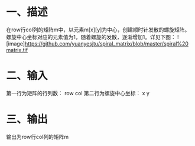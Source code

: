 # 一、描述
在row行col列的矩阵m中，以元素m[x][y]为中心，创建顺时针发散的螺旋矩阵。螺旋中心坐标对应的元素值为1，随着螺旋的发散，逐渐增加1。详见下图：
![image]https://github.com/yuanyesjtu/spiral_matrix/blob/master/spiral%20matrix.tif

# 二、输入
第一行为矩阵的行列数：
row col
第二行为螺旋中心坐标：
x y

# 三、输出
输出为row行col列的矩阵m

